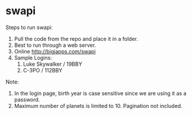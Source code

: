 # swapi

Steps to run swapi:
  1. Pull the code from the repo and place it in a folder.
  2. Best to run through a web server.
  3. Online http://bigjapps.com/swapi
  4. Sample Logins:
      1. Luke Skywalker / 19BBY
      2. C-3PO / 112BBY
  
Note:
  1. In the login page, birth year is case sensitive since we are using it as a password.
  2. Maximum number of planets is limited to 10. Pagination not included.
